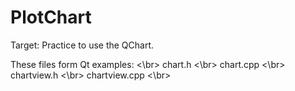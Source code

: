 # PlotChart
Target: Practice to use the QChart.

These files form Qt examples: <\br>
chart.h <\br>
chart.cpp <\br>
chartview.h <\br>
chartview.cpp <\br>


